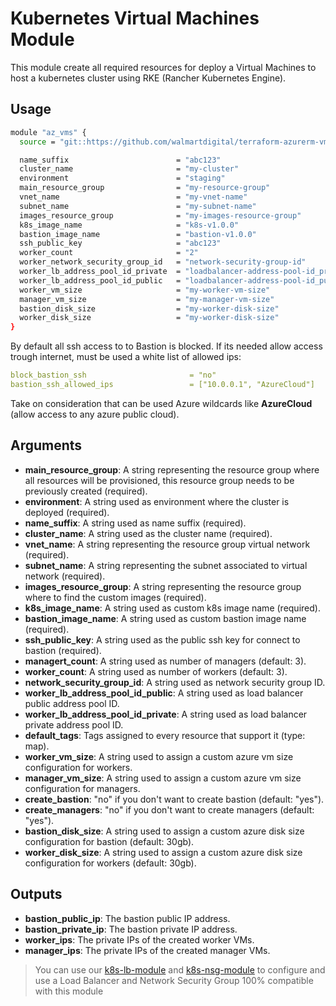 # Kubernetes Virtual Machines Module

This module create all required resources for deploy a Virtual Machines to host a kubernetes cluster using
RKE (Rancher Kubernetes Engine).

## Usage

```bash
module "az_vms" {
  source = "git::https://github.com/walmartdigital/terraform-azurerm-vms-k8s.git?ref=1.0.1"

  name_suffix                        = "abc123"
  cluster_name                       = "my-cluster"
  environment                        = "staging"
  main_resource_group                = "my-resource-group"
  vnet_name                          = "my-vnet-name"
  subnet_name                        = "my-subnet-name"
  images_resource_group              = "my-images-resource-group"
  k8s_image_name                     = "k8s-v1.0.0"
  bastion_image_name                 = "bastion-v1.0.0"
  ssh_public_key                     = "abc123"
  worker_count                       = "2"
  worker_network_security_group_id   = "network-security-group-id"
  worker_lb_address_pool_id_private  = "loadbalancer-address-pool-id_private"
  worker_lb_address_pool_id_public   = "loadbalancer-address-pool-id_public"
  worker_vm_size                     = "my-worker-vm-size"
  manager_vm_size                    = "my-manager-vm-size"
  bastion_disk_size                  = "my-worker-disk-size"
  worker_disk_size                   = "my-worker-disk-size"
}
```

By default all ssh access to to Bastion is blocked. If its needed allow access trough internet, must be used a white list of allowed ips:

```yaml
block_bastion_ssh                       = "no"
bastion_ssh_allowed_ips                 = ["10.0.0.1", "AzureCloud"]
```

Take on consideration that can be used Azure wildcards like **AzureCloud** (allow access to any azure public cloud).

## Arguments

- **main_resource_group**: A string representing the resource group where all resources will be provisioned, this resource group needs to be previously created (required).
- **environment**: A string used as environment where the cluster is deployed (required).
- **name_suffix**: A string used as name suffix (required).
- **cluster_name**: A string used as the cluster name (required).
- **vnet_name**: A string representing the resource group virtual network (required).
- **subnet_name**: A string representing the subnet associated to virtual network (required).
- **images_resource_group**: A string representing the resource group where to find the custom images (required).
- **k8s_image_name**: A string used as custom k8s image name (required).
- **bastion_image_name**: A string used as custom bastion image name (required).
- **ssh_public_key**: A string used as the public ssh key for connect to bastion (required).
- **managert_count**: A string used as number of managers (default: 3).
- **worker_count**: A string used as number of workers (default: 3).
- **network_security_group_id**: A string used as network security group ID.
- **worker_lb_address_pool_id_public**: A string used as load balancer public address pool ID.
- **worker_lb_address_pool_id_private**: A string used as load balancer private address pool ID.
- **default_tags**: Tags assigned to every resource that support it (type: map).
- **worker_vm_size**: A string used to assign a custom azure vm size configuration for workers.
- **manager_vm_size**: A string used to assign a custom azure vm size configuration for managers.
- **create_bastion**: "no" if you don't want to create bastion (default: "yes").
- **create_managers**: "no" if you don't want to create managers (default: "yes").
- **bastion_disk_size**: A string used to assign a custom azure disk size configuration for bastion (default: 30gb).
- **worker_disk_size**: A string used to assign a custom azure disk size configuration for workers (default: 30gb).

## Outputs

- **bastion_public_ip**: The bastion public IP address.
- **bastion_private_ip**: The bastion private IP address.
- **worker_ips**: The private IPs of the created worker VMs.
- **manager_ips**: The private IPs of the created manager VMs.

> You can use our [k8s-lb-module](https://github.com/walmartdigital/k8s-nsg-module) and [k8s-nsg-module](https://github.com/walmartdigital/k8s-nsg-module) to configure and use a Load Balancer and Network Security Group 100% compatible with this module
